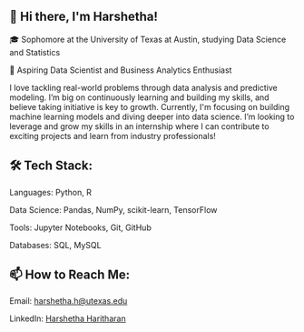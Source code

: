 ## 👋 Hi there, I'm Harshetha!
🎓 Sophomore at the University of Texas at Austin, studying Data Science and Statistics

🔭 Aspiring Data Scientist and Business Analytics Enthusiast

I love tackling real-world problems through data analysis and predictive modeling. I’m big on continuously learning and building my skills, and believe taking initiative is key to growth. Currently, I'm focusing on building machine learning models and diving deeper into data science. I’m looking to leverage and grow my skills in an internship where I can contribute to exciting projects and learn from industry professionals!

## 🛠 Tech Stack:
Languages: Python, R

Data Science: Pandas, NumPy, scikit-learn, TensorFlow

Tools: Jupyter Notebooks, Git, GitHub

Databases: SQL, MySQL

## 📫 How to Reach Me:
Email: harshetha.h@utexas.edu

LinkedIn: [Harshetha Haritharan](www.linkedin.com/in/harshethaharitharan) 
<!--
**harshetha-haritharan/harshetha-haritharan** is a ✨ _special_ ✨ repository because its `README.md` (this file) appears on your GitHub profile.

Here are some ideas to get you started:

- 🔭 I’m currently working on ...
- 🌱 I’m currently learning ...
- 👯 I’m looking to collaborate on ...
- 🤔 I’m looking for help with ...
- 💬 Ask me about ...
- 📫 How to reach me: ...
- 😄 Pronouns: ...
- ⚡ Fun fact: ...
-->
